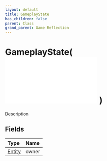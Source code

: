 ```yaml
---
layout: default
title: GameplayState
has_children: false
parent: Class
grand_parent: Game Reflection
---
```

# GameplayState( ![ State ](/game-reflection/classes/state.md) )
Description 

## Fields
| Type | Name |
|:-------------|:--------------|
| [Entity](/game-reflection/classes/entity.md) | owner |
